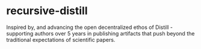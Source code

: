 # recursive-distill
Inspired by, and advancing the open decentralized ethos of Distill - supporting authors over 5 years in publishing artifacts that push beyond the traditional expectations of scientific papers.
